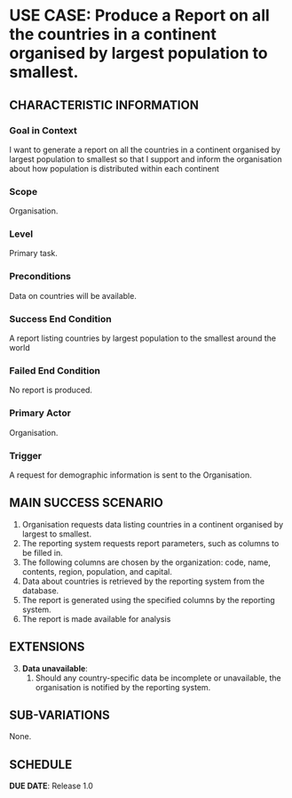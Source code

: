 # USE CASE: Produce a Report on all the countries in a continent organised by largest population to smallest.

## CHARACTERISTIC INFORMATION

### Goal in Context

I want to generate a report on all the countries in a continent organised by largest population to smallest so that I support and inform the organisation about how population is distributed within each continent

### Scope

Organisation.

### Level

Primary task.

### Preconditions

Data on countries will be available.

### Success End Condition

A report listing countries by largest population to the smallest around the world

### Failed End Condition

No report is produced.

### Primary Actor

Organisation.

### Trigger

A request for demographic information is sent to the Organisation.

## MAIN SUCCESS SCENARIO

1. Organisation requests data listing countries in a continent organised by largest to smallest.
2. The reporting system requests report parameters, such as columns to be filled in.
3. The following columns are chosen by the organization: code, name, contents, region, population, and capital.
4. Data about countries is retrieved by the reporting system from the database.
5. The report is generated using the specified columns by the reporting system.
6. The report is made available for analysis
## EXTENSIONS

3. **Data unavailable**:
    1. Should any country-specific data be incomplete or unavailable, the organisation is notified by the reporting system.

## SUB-VARIATIONS

None.

## SCHEDULE

**DUE DATE**: Release 1.0